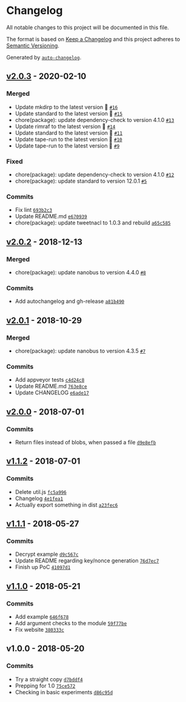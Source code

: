 # Changelog

All notable changes to this project will be documented in this file.

The format is based on [Keep a Changelog](https://keepachangelog.com/en/1.0.0/)
and this project adheres to [Semantic Versioning](https://semver.org/spec/v2.0.0.html).

Generated by [`auto-changelog`](https://github.com/CookPete/auto-changelog).

## [v2.0.3](https://github.com/bcomnes/nacl-blob/compare/v2.0.2...v2.0.3) - 2020-02-10

### Merged

- Update mkdirp to the latest version 🚀 [`#16`](https://github.com/bcomnes/nacl-blob/pull/16)
- Update standard to the latest version 🚀 [`#15`](https://github.com/bcomnes/nacl-blob/pull/15)
- chore(package): update dependency-check to version 4.1.0 [`#13`](https://github.com/bcomnes/nacl-blob/pull/13)
- Update rimraf to the latest version 🚀 [`#14`](https://github.com/bcomnes/nacl-blob/pull/14)
- Update standard to the latest version 🚀 [`#11`](https://github.com/bcomnes/nacl-blob/pull/11)
- Update tape-run to the latest version 🚀 [`#10`](https://github.com/bcomnes/nacl-blob/pull/10)
- Update tape-run to the latest version 🚀 [`#9`](https://github.com/bcomnes/nacl-blob/pull/9)

### Fixed

- chore(package): update dependency-check to version 4.1.0 [`#12`](https://github.com/bcomnes/nacl-blob/issues/12)
- chore(package): update standard to version 12.0.1 [`#5`](https://github.com/bcomnes/nacl-blob/issues/5)

### Commits

- Fix lint [`693b2c3`](https://github.com/bcomnes/nacl-blob/commit/693b2c395f9a17349dabea5bc2e94a12741be06f)
- Update README.md [`e670939`](https://github.com/bcomnes/nacl-blob/commit/e670939dd892e70dc2b97b88dc101561fbf56253)
- chore(package): update tweetnacl to 1.0.3 and rebuild [`a65c585`](https://github.com/bcomnes/nacl-blob/commit/a65c5852184b0c39eaf2b2cfeee498f64c04024a)

## [v2.0.2](https://github.com/bcomnes/nacl-blob/compare/v2.0.1...v2.0.2) - 2018-12-13

### Merged

- chore(package): update nanobus to version 4.4.0 [`#8`](https://github.com/bcomnes/nacl-blob/pull/8)

### Commits

- Add autochangelog and gh-release [`a81b490`](https://github.com/bcomnes/nacl-blob/commit/a81b490d766bb13b219d9f40f75c546039c305ce)

## [v2.0.1](https://github.com/bcomnes/nacl-blob/compare/v2.0.0...v2.0.1) - 2018-10-29

### Merged

- chore(package): update nanobus to version 4.3.5 [`#7`](https://github.com/bcomnes/nacl-blob/pull/7)

### Commits

- Add appveyor tests [`c4d24c8`](https://github.com/bcomnes/nacl-blob/commit/c4d24c8bcb020dc87622a2d83251514c00194dbb)
- Update README.md [`763e8ce`](https://github.com/bcomnes/nacl-blob/commit/763e8cec6db4d33942cb121b670102cc06a54027)
- Update CHANGELOG [`e6ade17`](https://github.com/bcomnes/nacl-blob/commit/e6ade178c4f569e4a8acba7fcdf6eb710499af7e)

## [v2.0.0](https://github.com/bcomnes/nacl-blob/compare/v1.1.2...v2.0.0) - 2018-07-01

### Commits

- Return files instead of blobs, when passed a file [`d9e8efb`](https://github.com/bcomnes/nacl-blob/commit/d9e8efbe1d1e449fd7485811dc6b544a6193ca24)

## [v1.1.2](https://github.com/bcomnes/nacl-blob/compare/v1.1.1...v1.1.2) - 2018-07-01

### Commits

- Delete util.js [`fc5a996`](https://github.com/bcomnes/nacl-blob/commit/fc5a9961f1f38069507723da1ead1a47ca912ffa)
- Changelog [`4e1fea1`](https://github.com/bcomnes/nacl-blob/commit/4e1fea1d0962f50d33b77af87fbd54b9915bd38f)
- Actually export something in dist [`a23fec6`](https://github.com/bcomnes/nacl-blob/commit/a23fec68ca52fbf94e2998898a3023b7d208c4ff)

## [v1.1.1](https://github.com/bcomnes/nacl-blob/compare/v1.1.0...v1.1.1) - 2018-05-27

### Commits

- Decrypt example [`d9c567c`](https://github.com/bcomnes/nacl-blob/commit/d9c567c0015aa1dea44800096a6134eef89ef63a)
- Update README regarding key/nonce generation [`76d7ec7`](https://github.com/bcomnes/nacl-blob/commit/76d7ec7864313cd42505783e4efa0ed98e88dfe0)
- Finish up PoC [`41097d1`](https://github.com/bcomnes/nacl-blob/commit/41097d1f080caf25ec46387baf2dc91760947b44)

## [v1.1.0](https://github.com/bcomnes/nacl-blob/compare/v1.0.0...v1.1.0) - 2018-05-21

### Commits

- Add example [`646f678`](https://github.com/bcomnes/nacl-blob/commit/646f6785c53ae70aa9e99ecbc870589d49460582)
- Add argument checks to the module [`59f77be`](https://github.com/bcomnes/nacl-blob/commit/59f77beedb95d82d876f89f3d1bc5a6a79ab446e)
- Fix website [`380333c`](https://github.com/bcomnes/nacl-blob/commit/380333c2c8674afb2946f2d57039754dce13855a)

## v1.0.0 - 2018-05-20

### Commits

- Try a straight copy [`d7bddf4`](https://github.com/bcomnes/nacl-blob/commit/d7bddf4b8b5ce499c197d213db6167298fa7cefb)
- Prepping for 1.0 [`75ce572`](https://github.com/bcomnes/nacl-blob/commit/75ce572213de3ab0e1997f1d9b8167267aff9d32)
- Checking in basic experiments [`d86c95d`](https://github.com/bcomnes/nacl-blob/commit/d86c95d35dbe7d01f6f7887e407540d8e4e81f4c)
